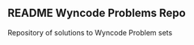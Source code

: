 README
Wyncode Problems Repo
------------------------------

Repository of solutions to Wyncode Problem sets
